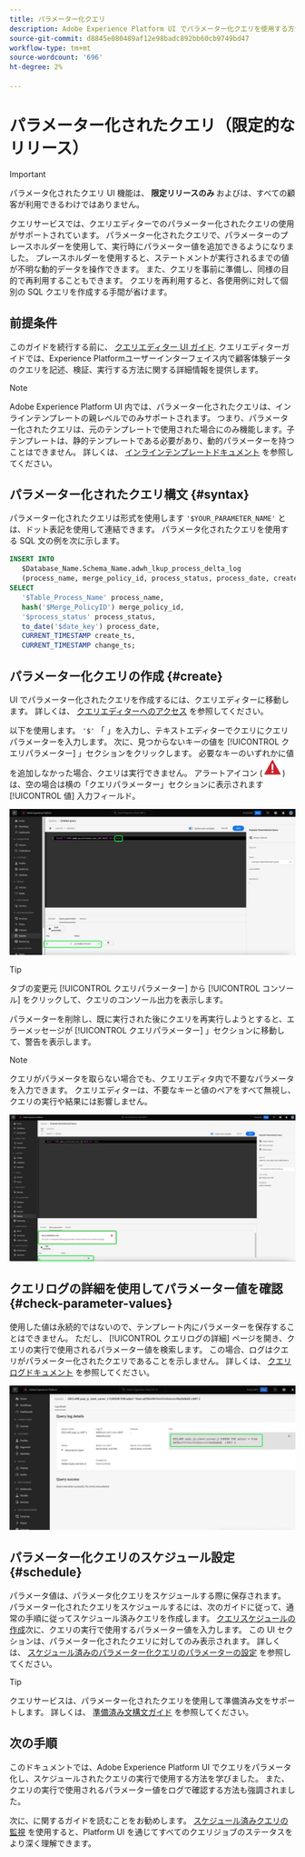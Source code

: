 ```yaml
---
title: パラメーター化クエリ
description: Adobe Experience Platform UI でパラメーター化クエリを使用する方法について説明します。
source-git-commit: d8845e080489af12e98badc892bb60cb9749bd47
workflow-type: tm+mt
source-wordcount: '696'
ht-degree: 2%

---
```


# パラメーター化されたクエリ（限定的なリリース）

>[!IMPORTANT]
>
>パラメータ化されたクエリ UI 機能は、 **限定リリースのみ** およびは、すべての顧客が利用できるわけではありません。

クエリサービスでは、クエリエディターでのパラメーター化されたクエリの使用がサポートされています。 パラメーター化されたクエリで、パラメーターのプレースホルダーを使用して、実行時にパラメーター値を追加できるようになりました。 プレースホルダーを使用すると、ステートメントが実行されるまでの値が不明な動的データを操作できます。 また、クエリを事前に準備し、同様の目的で再利用することもできます。 クエリを再利用すると、各使用例に対して個別の SQL クエリを作成する手間が省けます。

## 前提条件

このガイドを続行する前に、 [クエリエディター UI ガイド](./user-guide.md). クエリエディターガイドでは、Experience Platformユーザーインターフェイス内で顧客体験データのクエリを記述、検証、実行する方法に関する詳細情報を提供します。

>[!NOTE]
>
>Adobe Experience Platform UI 内では、パラメーター化されたクエリは、インラインテンプレートの親レベルでのみサポートされます。 つまり、パラメーター化されたクエリは、元のテンプレートで使用された場合にのみ機能します。子テンプレートは、静的テンプレートである必要があり、動的パラメーターを持つことはできません。 詳しくは、 [インラインテンプレートドキュメント](../essential-concepts/inline-templates.md) を参照してください。

## パラメーター化されたクエリ構文 {#syntax}

パラメーター化されたクエリは形式を使用します `'$YOUR_PARAMETER_NAME'` とは、ドット表記を使用して連結できます。 パラメータ化されたクエリを使用する SQL 文の例を次に示します。

```sql
INSERT INTO
   $Database_Name.Schema_Name.adwh_lkup_process_delta_log
   (process_name, merge_policy_id, process_status, process_date, create_ts, change_ts)
SELECT
   '$Table_Process_Name' process_name,
   hash('$Merge_PolicyID') merge_policy_id,
   '$process_status' process_status,
   to_date('$date_key') process_date,
   CURRENT_TIMESTAMP create_ts,
   CURRENT_TIMESTAMP change_ts;
```

## パラメーター化クエリの作成 {#create}

UI でパラメーター化されたクエリを作成するには、クエリエディターに移動します。 詳しくは、 [クエリエディターへのアクセス](./user-guide.md#accessing-query-editor) を参照してください。

以下を使用します。 `'$'` 「 」を入力し、テキストエディターでクエリにクエリパラメーターを入力します。 次に、見つからないキーの値を [!UICONTROL クエリパラメーター] 」セクションをクリックします。 必要なキーのいずれかに値を追加しなかった場合、クエリは実行できません。 アラートアイコン (![アラートアイコン。](../images/ui/parameterized-queries/alert-icon.png)) は、空の場合は横の「クエリパラメーター」セクションに表示されます [!UICONTROL 値] 入力フィールド。

![パラメーター化されたクエリと「クエリパラメーター」セクションがハイライト表示されたクエリエディター。](../images/ui/parameterized-queries/parameterized-query.png)

>[!TIP]
>
>タブの変更元 [!UICONTROL クエリパラメーター] から [!UICONTROL コンソール] をクリックして、クエリのコンソール出力を表示します。

パラメーターを削除し、既に実行された後にクエリを再実行しようとすると、エラーメッセージが [!UICONTROL クエリパラメーター] 」セクションに移動して、警告を表示します。

>[!NOTE]
>
>クエリがパラメータを取らない場合でも、クエリエディタ内で不要なパラメータを入力できます。 クエリエディターは、不要なキーと値のペアをすべて無視し、クエリの実行や結果には影響しません。

![値が空のフィールドとクエリーパラメーターのエラーが強調表示されたクエリーエディター。](../images/ui/parameterized-queries/query-parameter-error.png)

## クエリログの詳細を使用してパラメーター値を確認 {#check-parameter-values}

使用した値は永続的ではないので、テンプレート内にパラメーターを保存することはできません。 ただし、 [!UICONTROL クエリログの詳細] ページを開き、クエリの実行で使用されるパラメーター値を検索します。 この場合、ログはクエリがパラメーター化されたクエリであることを示しません。 詳しくは、 [クエリログドキュメント](./query-logs.md) を参照してください。

![クエリログビューでは、詳細セクションでパラメータ化されたクエリの SQL が強調表示されます。](../images/ui/parameterized-queries/parameterized-query-logs.png)

<!-- improve screenshot above ^ I am waiting for a scheduled run to complete -->

## パラメーター化クエリのスケジュール設定 {#schedule}

パラメータ値は、パラメータ化クエリをスケジュールする際に保存されます。 パラメーター化されたクエリをスケジュールするには、次のガイドに従って、通常の手順に従ってスケジュール済みクエリを作成します。 [クエリスケジュールの作成](./query-schedules.md#create-schedule)次に、クエリの実行で使用するパラメーター値を入力します。 この UI セクションは、パラメーター化されたクエリに対してのみ表示されます。 詳しくは、 [スケジュール済みのパラメーター化クエリのパラメーターの設定](./query-schedules.md#set-parameters) を参照してください。

>[!TIP]
>
>クエリサービスは、パラメーター化されたクエリを使用して準備済み文をサポートします。 詳しくは、 [準備済み文構文ガイド](../sql/prepared-statements.md) を参照してください。

## 次の手順

このドキュメントでは、Adobe Experience Platform UI でクエリをパラメータ化し、スケジュールされたクエリの実行で使用する方法を学びました。 また、クエリの実行で使用されるパラメーター値をログで確認する方法も強調されました。

次に、に関するガイドを読むことをお勧めします。 [スケジュール済みクエリの監視](./monitor-queries.md) を使用すると、Platform UI を通じてすべてのクエリジョブのステータスをより深く理解できます。
